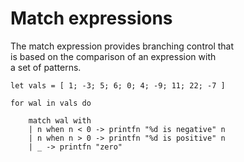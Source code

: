 # Match expressions

The match expression provides branching control that  
is based on the comparison of an expression with  
a set of patterns.  

```F#
let vals = [ 1; -3; 5; 6; 0; 4; -9; 11; 22; -7 ]

for wal in vals do

    match wal with
    | n when n < 0 -> printfn "%d is negative" n
    | n when n > 0 -> printfn "%d is positive" n
    | _ -> printfn "zero"
```    
